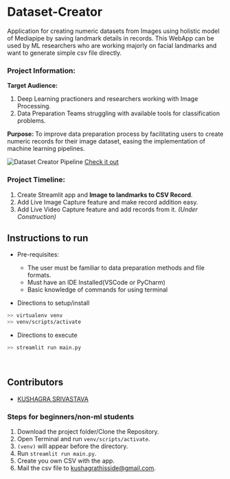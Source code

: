 # Dataset-Creator
Application for creating numeric datasets from Images using holistic model of Mediapipe by saving landmark details in records. This WebApp can be used by ML researchers who are working majorly on facial landmarks and want to generate simple csv file directly.

### Project Information:
<b>Target Audience:</b> 
1. Deep Learning practioners and researchers working with Image Processing.
2. Data Preparation Teams struggling with available tools for classification problems.

<b>Purpose: </b> 
To improve data preparation process by facilitating users to create numeric records for their image dataset, easing the implementation of machine learning pipelines.


![Dataset Creator Pipeline](https://user-images.githubusercontent.com/76547274/217722787-af233d16-bbd8-49e5-8052-d77f6d4d6baf.png)
<a href="https://lucid.app/lucidchart/b19b8d4d-4efc-45f4-b7a3-8f7e72f14d95/edit?viewport_loc=120%2C232%2C1480%2C649%2C0_0&invitationId=inv_7c589936-9b7f-48c1-b3eb-2fca17679ccd"> Check it out</a>

### Project Timeline:
1. Create Streamlit app and <b>Image to landmarks to CSV Record</b>.
2. Add Live Image Capture feature and make record addition easy.
3. Add Live Video Capture feature and add records from it. <i>(Under Construction)</i>

## Instructions to run

* Pre-requisites:
	-  The user must be familiar to data preparation methods and file formats.
	-  Must have an IDE Installed(VSCode or PyCharm)
	-  Basic knowledge of commands for using terminal

* Directions to setup/install
```bash
>> virtualenv venv
>> venv/scripts/activate
```

* Directions to execute

```bash
>> streamlit run main.py
```

<br>

## Contributors

* [ KUSHAGRA SRIVASTAVA ](www.github.com/kushagrathisside)

### Steps for beginners/non-ml students
1. Download the project folder/Clone the Repository.
2. Open Terminal and run <code>venv/scripts/activate</code>.
3. <code>(venv)</code> will appear before the directory.
4. Run <code>streamlit run main.py</code>.
5. Create you own CSV with the app.
6. Mail the csv file to <a href="mailto:kushagrathisside@gmail.com">kushagrathisside@gmail.com</a>.

